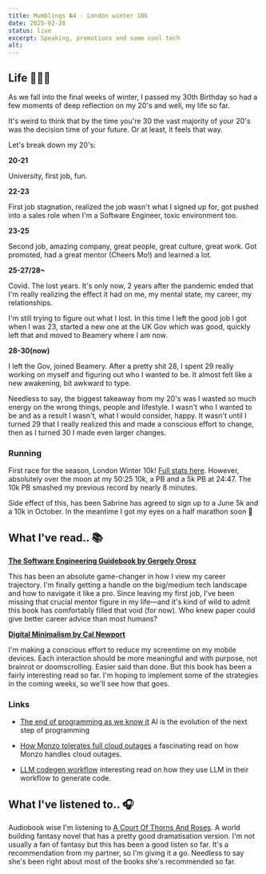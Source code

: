 ```yaml
---
title: Mumblings №4 - London winter 10k
date: 2025-02-28
status: live
excerpt: Speaking, promotions and some cool tech
alt:
---
```


## Life 👨🏻‍🦰

As we fall into the final weeks of winter, I passed my 30th Birthday so had a few moments of deep reflection on my 20's and well, my life so far.

It's weird to think that by the time you're 30 the vast majority of your 20's was the decision time of your future. Or at least, it feels that way.

Let's break down my 20's:

**20-21**

University, first job, fun.

**22-23**

First job stagnation, realized the job wasn't what I signed up for, got pushed into a sales role when I'm a Software Engineer, toxic environment too.

**23-25**

Second job, amazing company, great people, great culture, great work. Got promoted, had a great mentor (Cheers Mo!) and learned a lot.

**25-27/28~**

Covid. The lost years. It's only now, 2 years after the pandemic ended that I'm really realizing the effect it had on me, my mental state, my career, my relationships.

I'm still trying to figure out what I lost. In this time I left the good job I got when I was 23, started a new one at the UK Gov which was good, quickly left that and moved to Beamery where I am now.

**28-30(now)**

I left the Gov, joined Beamery. After a pretty shit 28, I spent 29 really working on myself and figuring out who I wanted to be. It almost felt like a new awakening, bit awkward to type.

Needless to say, the biggest takeaway from my 20's was I wasted so much energy on the wrong things, people and lifestyle. I wasn't who I wanted to be and as a result I wasn't, what I would consider, happy. It wasn't until I turned 29 that I really realized this and made a conscious effort to change, then as I turned 30 I made even larger changes.

### Running

First race for the season, London Winter 10k! [Full stats here](https://www.strava.com/activities/13702827215). However, absolutely over the moon at my 50:25 10k, a PB and a 5k PB at 24:47. The 10k PB smashed my previous record by nearly 8 minutes.

Side effect of this, has been Sabrine has agreed to sign up to a June 5k and a 10k in October. In the meantime I got my eyes on a half marathon soon 👀

## What I've read.. 📚

**[The Software Engineering Guidebook by Gergely Orosz](https://www.engguidebook.com/)**

This has been an absolute game-changer in how I view my career trajectory. I'm finally getting a handle on the big/medium tech landscape and how to navigate it like a pro. Since leaving my first job, I've been missing that crucial mentor figure in my life—and it's kind of wild to admit this book has comfortably filled that void (for now). Who knew paper could give better career advice than most humans?

**[Digital Minimalism by Cal Newport](https://www.goodreads.com/book/show/40672036-digital-minimalism)**

I'm making a conscious effort to reduce my screentime on my mobile devices. Each interaction should be more meaningful and with purpose, not brainrot or doomscrolling. Easier said than done. But this book has been a fairly interesting read so far. I'm hoping to implement some of the strategies in the coming weeks, so we'll see how that goes.

### Links

- [The end of programming as we know it](https://www.oreilly.com/radar/the-end-of-programming-as-we-know-it/) AI is the evolution of the next step of programming

- [How Monzo tolerates full cloud outages](https://monzo.com/blog/tolerating-full-cloud-outages-with-monzo-stand-in) a fascinating read on how Monzo handles cloud outages.

- [LLM codegen workflow](https://harper.blog/2025/02/16/my-llm-codegen-workflow-atm/) interesting read on how they use LLM in their workflow to generate code.

## What I've listened to.. 🎧

Audiobook wise I'm listening to [A Court Of Thorns And Roses](https://www.goodreads.com/book/show/50659467-a-court-of-thorns-and-roses). A world building fantasy novel that has a pretty good dramatisation version. I'm not usually a fan of fantasy but this has been a good listen so far. It's a recommendation from my partner, so I'm giving it a go. Needless to say she's been right about most of the books she's recommended so far.
